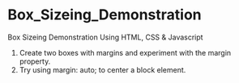 # Box_Sizeing_Demonstration
Box Sizeing Demonstration Using HTML, CSS & Javascript

1. Create two boxes with margins and experiment with the margin property.
2. Try using margin: auto; to center a block element.
